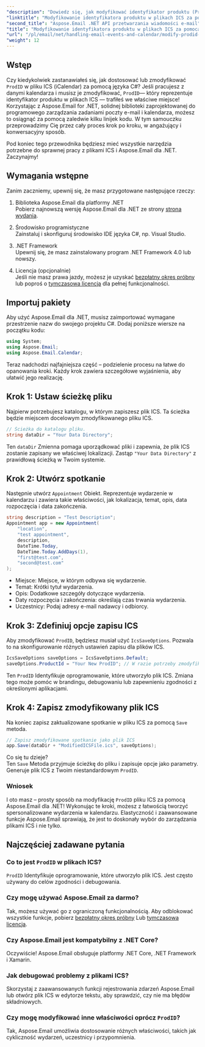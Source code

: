 ```yaml
---
"description": "Dowiedz się, jak modyfikować identyfikator produktu (ProdID) w plikach ICS za pomocą Aspose.Email dla .NET. Samouczek krok po kroku z kodem, wskazówkami i odpowiedziami na często zadawane pytania, który pomoże Ci bezproblemowo zarządzać kalendarzem."
"linktitle": "Modyfikowanie identyfikatora produktu w plikach ICS za pomocą Aspose.Email dla platformy .NET"
"second_title": "Aspose.Email .NET API przetwarzania wiadomości e-mail"
"title": "Modyfikowanie identyfikatora produktu w plikach ICS za pomocą Aspose.Email dla platformy .NET"
"url": "/pl/email/net/handling-email-events-and-calendar/modify-prodid-in-ics-files/"
"weight": 12
---
```


## Wstęp

Czy kiedykolwiek zastanawiałeś się, jak dostosować lub zmodyfikować `ProdID` w pliku ICS (iCalendar) za pomocą języka C#? Jeśli pracujesz z danymi kalendarza i musisz je zmodyfikować, `ProdID`— który reprezentuje identyfikator produktu w plikach ICS — trafiłeś we właściwe miejsce! Korzystając z Aspose.Email for .NET, solidnej biblioteki zaprojektowanej do programowego zarządzania zadaniami poczty e-mail i kalendarza, możesz to osiągnąć za pomocą zaledwie kilku linijek kodu. W tym samouczku przeprowadzimy Cię przez cały proces krok po kroku, w angażujący i konwersacyjny sposób.

Pod koniec tego przewodnika będziesz mieć wszystkie narzędzia potrzebne do sprawnej pracy z plikami ICS i Aspose.Email dla .NET. Zaczynajmy!

## Wymagania wstępne

Zanim zaczniemy, upewnij się, że masz przygotowane następujące rzeczy:

1. Biblioteka Aspose.Email dla platformy .NET  
   Pobierz najnowszą wersję Aspose.Email dla .NET ze strony [strona wydania](https://releases.aspose.com/email/net/).  

2. Środowisko programistyczne  
   Zainstaluj i skonfiguruj środowisko IDE języka C#, np. Visual Studio.

3. .NET Framework  
   Upewnij się, że masz zainstalowany program .NET Framework 4.0 lub nowszy.

4. Licencja (opcjonalnie)  
   Jeśli nie masz prawa jazdy, możesz je uzyskać [bezpłatny okres próbny](https://releases.aspose.com/) lub poproś o [tymczasowa licencja](https://purchase.aspose.com/temporary-license/) dla pełnej funkcjonalności.

## Importuj pakiety

Aby użyć Aspose.Email dla .NET, musisz zaimportować wymagane przestrzenie nazw do swojego projektu C#. Dodaj poniższe wiersze na początku kodu:

```csharp
using System;
using Aspose.Email;
using Aspose.Email.Calendar;
```

Teraz nadchodzi najfajniejsza część – podzielenie procesu na łatwe do opanowania kroki. Każdy krok zawiera szczegółowe wyjaśnienia, aby ułatwić jego realizację.

## Krok 1: Ustaw ścieżkę pliku

Najpierw potrzebujesz katalogu, w którym zapiszesz plik ICS. Ta ścieżka będzie miejscem docelowym zmodyfikowanego pliku ICS.

```csharp
// Ścieżka do katalogu pliku.
string dataDir = "Your Data Directory";
```
 
Ten `dataDir` Zmienna pomaga uporządkować pliki i zapewnia, że plik ICS zostanie zapisany we właściwej lokalizacji. Zastąp `"Your Data Directory"` z prawidłową ścieżką w Twoim systemie.

## Krok 2: Utwórz spotkanie

Następnie utwórz `Appointment` Obiekt. Reprezentuje wydarzenie w kalendarzu i zawiera takie właściwości, jak lokalizacja, temat, opis, data rozpoczęcia i data zakończenia.

```csharp
string description = "Test Description";
Appointment app = new Appointment(
    "location", 
    "test appointment", 
    description, 
    DateTime.Today,
    DateTime.Today.AddDays(1), 
    "first@test.com", 
    "second@test.com"
);
```
 
- Miejsce: Miejsce, w którym odbywa się wydarzenie.  
- Temat: Krótki tytuł wydarzenia.  
- Opis: Dodatkowe szczegóły dotyczące wydarzenia.  
- Daty rozpoczęcia i zakończenia: określają czas trwania wydarzenia.  
- Uczestnicy: Podaj adresy e-mail nadawcy i odbiorcy.

## Krok 3: Zdefiniuj opcje zapisu ICS

Aby zmodyfikować `ProdID`, będziesz musiał użyć `IcsSaveOptions`. Pozwala to na skonfigurowanie różnych ustawień zapisu dla plików ICS.

```csharp
IcsSaveOptions saveOptions = IcsSaveOptions.Default;
saveOptions.ProductId = "Your New ProdID"; // W razie potrzeby zmodyfikuj ProdID
```
 
Ten `ProdID` Identyfikuje oprogramowanie, które utworzyło plik ICS. Zmiana tego może pomóc w brandingu, debugowaniu lub zapewnieniu zgodności z określonymi aplikacjami.

## Krok 4: Zapisz zmodyfikowany plik ICS

Na koniec zapisz zaktualizowane spotkanie w pliku ICS za pomocą `Save` metoda.

```csharp
// Zapisz zmodyfikowane spotkanie jako plik ICS
app.Save(dataDir + "ModifiedICSFile.ics", saveOptions);
```

Co się tu dzieje?  
Ten `Save` Metoda przyjmuje ścieżkę do pliku i zapisuje opcje jako parametry. Generuje plik ICS z Twoim niestandardowym `ProdID`.

### Wniosek

I oto masz – prosty sposób na modyfikację `ProdID` pliku ICS za pomocą Aspose.Email dla .NET! Wykonując te kroki, możesz z łatwością tworzyć spersonalizowane wydarzenia w kalendarzu. Elastyczność i zaawansowane funkcje Aspose.Email sprawiają, że jest to doskonały wybór do zarządzania plikami ICS i nie tylko.

## Najczęściej zadawane pytania

### Co to jest `ProdID` w plikach ICS?  
`ProdID` Identyfikuje oprogramowanie, które utworzyło plik ICS. Jest często używany do celów zgodności i debugowania.

### Czy mogę używać Aspose.Email za darmo?  
Tak, możesz używać go z ograniczoną funkcjonalnością. Aby odblokować wszystkie funkcje, pobierz [bezpłatny okres próbny](https://releases.aspose.com/) Lub [tymczasowa licencja](https://purchase.aspose.com/temporary-license/).

### Czy Aspose.Email jest kompatybilny z .NET Core?  
Oczywiście! Aspose.Email obsługuje platformy .NET Core, .NET Framework i Xamarin.

### Jak debugować problemy z plikami ICS?  
Skorzystaj z zaawansowanych funkcji rejestrowania zdarzeń Aspose.Email lub otwórz plik ICS w edytorze tekstu, aby sprawdzić, czy nie ma błędów składniowych.

### Czy mogę modyfikować inne właściwości oprócz `ProdID`?  
Tak, Aspose.Email umożliwia dostosowanie różnych właściwości, takich jak cykliczność wydarzeń, uczestnicy i przypomnienia.